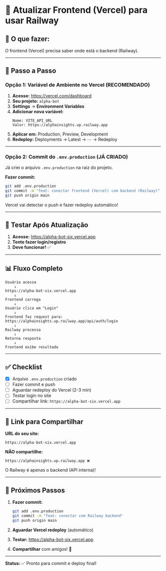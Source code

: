 # 🔄 Atualizar Frontend (Vercel) para usar Railway

## 🎯 O que fazer:

O frontend (Vercel) precisa saber onde está o backend (Railway).

---

## 📝 Passo a Passo

### Opção 1: Variável de Ambiente no Vercel (RECOMENDADO)

1. **Acesse:** https://vercel.com/dashboard
2. **Seu projeto:** `alpha-bot`
3. **Settings** → **Environment Variables**
4. **Adicionar nova variável:**
   ```
   Nome: VITE_API_URL
   Valor: https://alphainsights.up.railway.app
   ```
5. **Aplicar em:** Production, Preview, Development
6. **Redeploy:** Deployments → Latest → ⋯ → Redeploy

---

### Opção 2: Commit do `.env.production` (JÁ CRIADO)

Já criei o arquivo `.env.production` na raiz do projeto.

**Fazer commit:**
```bash
git add .env.production
git commit -m "feat: conectar frontend (Vercel) com backend (Railway)"
git push origin main
```

Vercel vai detectar o push e fazer redeploy automático!

---

## 🧪 Testar Após Atualização

1. **Acesse:** https://alpha-bot-six.vercel.app
2. **Tente fazer login/registro**
3. **Deve funcionar!** ✅

---

## 📊 Fluxo Completo

```
Usuário acessa
    ↓
https://alpha-bot-six.vercel.app
    ↓
Frontend carrega
    ↓
Usuário clica em "Login"
    ↓
Frontend faz request para:
https://alphainsights.up.railway.app/api/auth/login
    ↓
Railway processa
    ↓
Retorna resposta
    ↓
Frontend exibe resultado
```

---

## ✅ Checklist

- [x] Arquivo `.env.production` criado
- [ ] Fazer commit e push
- [ ] Aguardar redeploy do Vercel (2-3 min)
- [ ] Testar login no site
- [ ] Compartilhar link: `https://alpha-bot-six.vercel.app`

---

## 🎯 Link para Compartilhar

**URL do seu site:**
```
https://alpha-bot-six.vercel.app
```

**NÃO compartilhe:**
```
https://alphainsights.up.railway.app ❌
```

O Railway é apenas o backend (API interna)!

---

## 🚀 Próximos Passos

1. **Fazer commit:**
   ```bash
   git add .env.production
   git commit -m "feat: conectar com Railway backend"
   git push origin main
   ```

2. **Aguardar Vercel redeploy** (automático)

3. **Testar:** https://alpha-bot-six.vercel.app

4. **Compartilhar** com amigos! 🎉

---

**Status:** ✅ Pronto para commit e deploy final!
